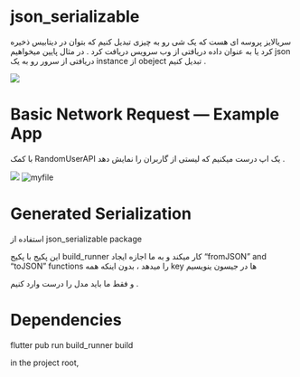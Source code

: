 # json_serializable

سریالایز پروسه ای هست که یک شی رو به چیزی تبدیل کنیم که بتوان در دیتابیس ذخیره کرد یا به عنوان داده دریافتی از وب سرویس دریافت کرد .
در مثال پایین میخواهیم json دریافتی از سرور رو به یک instance از obeject تبدیل کنیم .

 

<img src="https://miro.medium.com/max/1400/1*cRujRuBevUWdOfprIDsF-w.png"/>


# Basic Network Request — Example App
با کمک  RandomUserAPI یک اپ درست میکنیم که لیستی از گاربران را نمایش دهد .

![](https://miro.medium.com/max/654/1*uog29sHlPyl_zWFhjMX5iw.gif)
![myfile](https://miro.medium.com/max/654/1*uog29sHlPyl_zWFhjMX5iw.gif)

# Generated Serialization

استفاده از json_serializable package 

این پکیج با پکیج build_runner کار میکند و به ما اجازه ایجاد  “fromJSON” and “toJSON” functions را میدهد ، بدون اینکه همه key ها در جیسون ینویسیم 

و فقط ما باید مدل را درست وارد کنیم .
# Dependencies


flutter pub run build_runner build

in the project root,
